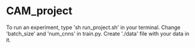 # CAM_project
To run an experiment, type 'sh run_project.sh' in your terminal. Change 'batch_size' and 'num_cnns' in train.py. Create './data' file with your data in it.
